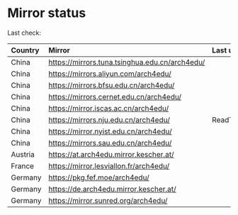 <script src="./time.js"></script>
# Mirror status
Last check: <script type="text/javascript">localize(1732505781.5939069);</script>

|Country|Mirror|Last update|
|:------|:-----|:----------|
|China|https://mirrors.tuna.tsinghua.edu.cn/arch4edu/|<script type="text/javascript">localize(1732473545);</script>|
|China|https://mirrors.aliyun.com/arch4edu/|<script type="text/javascript">localize(1732430503);</script>|
|China|https://mirrors.bfsu.edu.cn/arch4edu/|<script type="text/javascript">localize(1732473545);</script>|
|China|https://mirrors.cernet.edu.cn/arch4edu/|<script type="text/javascript">localize(1732473545);</script>|
|China|https://mirror.iscas.ac.cn/arch4edu/|<script type="text/javascript">localize(1732473545);</script>|
|China|https://mirrors.nju.edu.cn/arch4edu/|ReadTimeout|
|China|https://mirror.nyist.edu.cn/arch4edu/|<script type="text/javascript">localize(1732430503);</script>|
|China|https://mirrors.sau.edu.cn/arch4edu/|<script type="text/javascript">localize(1729319991);</script>|
|Austria|https://at.arch4edu.mirror.kescher.at/|<script type="text/javascript">localize(1732473545);</script>|
|France|https://mirror.lesviallon.fr/arch4edu/|<script type="text/javascript">localize(1732430503);</script>|
|Germany|https://pkg.fef.moe/arch4edu/|<script type="text/javascript">localize(1732473545);</script>|
|Germany|https://de.arch4edu.mirror.kescher.at/|<script type="text/javascript">localize(1732473545);</script>|
|Germany|https://mirror.sunred.org/arch4edu/|<script type="text/javascript">localize(1732473545);</script>|

<script src="./tablefilter/tablefilter.js"></script>
<script src="./table.js"></script>